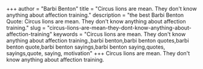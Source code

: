 +++
author = "Barbi Benton"
title = "Circus lions are mean. They don't know anything about affection training."
description = "the best Barbi Benton Quote: Circus lions are mean. They don't know anything about affection training."
slug = "circus-lions-are-mean-they-dont-know-anything-about-affection-training"
keywords = "Circus lions are mean. They don't know anything about affection training.,barbi benton,barbi benton quotes,barbi benton quote,barbi benton sayings,barbi benton saying,quotes, sayings,quote, saying, motivation"
+++
Circus lions are mean. They don't know anything about affection training.
